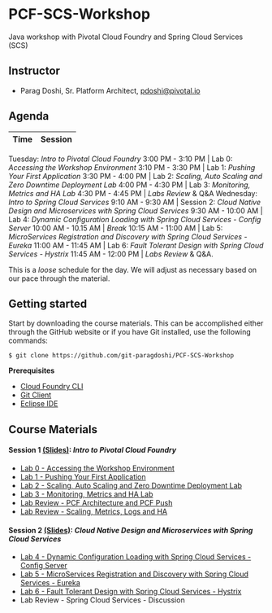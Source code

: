 # PCF-SCS-Workshop
Java workshop with Pivotal Cloud Foundry and Spring Cloud Services (SCS)


## Instructor
- Parag Doshi, Sr. Platform Architect, pdoshi@pivotal.io

## Agenda

Time | Session
---- | -------
Tuesday: _Intro to Pivotal Cloud Foundry_
3:00 PM - 3:10 PM | Lab 0: _Accessing the Workshop Environment_
3:10 PM - 3:30 PM | Lab 1: _Pushing Your First Application_
3:30 PM - 4:00 PM | Lab 2: _Scaling, Auto Scaling and Zero Downtime Deployment Lab_
4:00 PM - 4:30 PM | Lab 3: _Monitoring, Metrics and HA Lab_
4:30  PM - 4:45 PM  | _Labs Review_ & Q&A
Wednesday: _Intro to Spring Cloud Services_
9:10 AM - 9:30 AM | Session 2: _Cloud Native Design and Microservices with Spring Cloud Services_
9:30 AM - 10:00 AM | Lab 4: _Dynamic Configuration Loading with Spring Cloud Services - Config Server_
10:00 AM - 10.15 AM | _Break_
10:15 AM - 11:00 AM | Lab 5: _MicroServices Registration and Discovery with Spring Cloud Services - Eureka_
11:00 AM - 11:45 AM | Lab 6: _Fault Tolerant Design with Spring Cloud Services - Hystrix_
11:45 AM - 12:00 PM | _Labs Review_ & Q&A.

This is a _loose_ schedule for the day. We will adjust as necessary based on our pace through the material.

## Getting started

Start by downloading the course materials.  This can be accomplished either through the GitHub website or if you have Git installed, use the following commands:

```
$ git clone https://github.com/git-paragdoshi/PCF-SCS-Workshop

```

**Prerequisites**
- [Cloud Foundry CLI](https://github.com/cloudfoundry/cli)
- [Git Client](https://git-scm.com/downloads)
- [Eclipse IDE](http://www.eclipse.org/downloads/packages/eclipse-ide-java-developers/oxygenr/)


## Course Materials

#### Session 1 [(Slides)](session_01/Session_1_Cloud_Native_Introduction.pdf): _Intro to Pivotal Cloud Foundry_
  - [Lab 0 - Accessing the Workshop Environment](session_01/lab_00/lab_00.adoc)
  - [Lab 1 - Pushing Your First Application](session_01/lab_01/lab_01.adoc)
  - [Lab 2 - Scaling, Auto Scaling and Zero Downtime Deployment Lab](session_01/lab_02/lab_02.adoc)
  - [Lab 3 - Monitoring, Metrics and HA Lab](session_01/lab_03/lab_03.adoc)
  - [Lab Review - PCF Architecture and PCF Push](session_01/Labs_Review_01_PCF_Deep_Dive.pdf)
  - [Lab Review - Scaling, Metrics, Logs and HA](session_01/Labs_Review_02_Zero_Dep_Services_Logs_HA.pdf)

#### Session 2 [(Slides)](session_02/Session_2_CloudNativeDesignDev.pdf): _Cloud Native Design and Microservices with Spring Cloud Services_
  - [Lab 4 - Dynamic Configuration Loading with Spring Cloud Services - Config Server](session_02/lab_04/lab_04.adoc)
  - [Lab 5 - MicroServices Registration and Discovery with Spring Cloud Services - Eureka](session_02/lab_05/lab_05.adoc)
  - [Lab 6 - Fault Tolerant Design with Spring Cloud Services - Hystrix](session_02/lab_06/lab06.adoc)
  - Lab Review - Spring Cloud Services - Discussion

